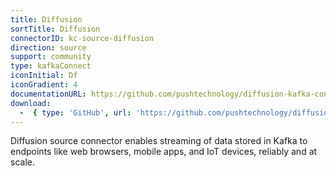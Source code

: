 ```yaml
---
title: Diffusion
sortTitle: Diffusion
connectorID: kc-source-diffusion
direction: source
support: community
type: kafkaConnect
iconInitial: Df
iconGradient: 4
documentationURL: https://github.com/pushtechnology/diffusion-kafka-connect
download:
  -  { type: 'GitHub', url: 'https://github.com/pushtechnology/diffusion-kafka-connect' }
---
```

Diffusion source connector enables streaming of data stored in Kafka to endpoints like web browsers, mobile apps, and IoT devices, reliably and at scale.

